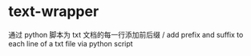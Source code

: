 # text-wrapper
通过 python 脚本为 txt 文档的每一行添加前后缀 / add prefix and suffix to each line of a txt file via python script
